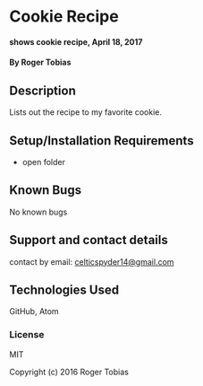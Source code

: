 # Cookie Recipe

#### shows cookie recipe, April 18, 2017

#### By Roger Tobias

## Description

Lists out the recipe to my favorite cookie.

## Setup/Installation Requirements

* open folder

## Known Bugs

No known bugs

## Support and contact details

contact by email: celticspyder14@gmail.com

## Technologies Used

GitHub, Atom

### License

MIT

Copyright (c) 2016 Roger Tobias
